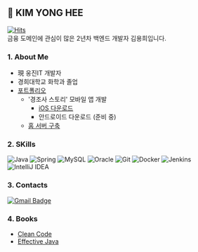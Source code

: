 ## 🌱 KIM YONG HEE
[![Hits](https://hits.seeyoufarm.com/api/count/incr/badge.svg?url=https%3A%2F%2Fgithub.com%2Fdjdjdddd&count_bg=%2379C83D&title_bg=%23555555&icon=&icon_color=%23E7E7E7&title=hits&edge_flat=false)](https://hits.seeyoufarm.com)
<br>
금융 도메인에 관심이 많은 2년차 백엔드 개발자 김용희입니다.

### 1. About Me
- 現 웅진IT 개발자
- 경희대학교 화학과 졸업
- [포트폴리오](https://djdjdddd.com/portfolio/yong/)
  - '경조사 스토리' 모바일 앱 개발
    - [iOS 다운로드](https://apps.apple.com/kr/app/%EA%B2%BD%EC%A1%B0%EC%82%AC-%EC%8A%A4%ED%86%A0%EB%A6%AC/id6605927117)
    - 안드로이드 다운로드 (준비 중)
  - [홈 서버 구축](https://github.com/djdjdddd/TIL/tree/main/01.%20%ED%99%88%20%EC%84%9C%EB%B2%84)

<!--
- 미래산업 인재육성 컨퍼런스 "VALUE UP" 공모전 우수상
-->

### 2. SKills
![Java](https://img.shields.io/badge/Java-007396.svg?&style=flat-square&logo=Java&logoColor=white)
![Spring](https://img.shields.io/badge/Spring-6DB33F.svg?&style=flat-square&logo=Spring&logoColor=white)
![MySQL](https://img.shields.io/badge/MySQL-4479A1.svg?&style=flat-square&logo=MySQL&logoColor=white)
![Oracle](https://img.shields.io/badge/Oracle-F80000.svg?&style=flat-square&logo=Oracle&logoColor=white)
![Git](https://img.shields.io/badge/Git-F05032.svg?&style=flat-square&logo=Git&logoColor=white)
![Docker](https://img.shields.io/badge/docker-%230db7ed.svg?style=flat-squar&logo=docker&logoColor=white)
![Jenkins](https://img.shields.io/badge/jenkins-%232C5263.svg?style=flat-squar&logo=jenkins&logoColor=white)
![IntelliJ IDEA](https://img.shields.io/badge/IntelliJIDEA-000000.svg?style=flat-square&logo=intellij-idea&logoColor=white)

### 3. Contacts
[![Gmail Badge](https://img.shields.io/badge/Gmail-d14836?style=flat-square&logo=Gmail&logoColor=white&link=mailto:djdj2297@gmail.com)](mailto:djdj2297@gmail.com)

### 4. Books
- [Clean Code](https://github.com/djdjdddd/TIL/blob/main/07.%20Books/CleanCode.md)
- [Effective Java](https://github.com/djdjdddd/TIL/tree/main/02.%20Backend/Java/Effective_Java)

<!--
## 🛠️ Skills
### Platforms & Languages
#### 1) Backend
![Java](https://img.shields.io/badge/Java-007396.svg?&style=flat-square&logo=Java&logoColor=white)
![Spring](https://img.shields.io/badge/Spring-6DB33F.svg?&style=flat-square&logo=Spring&logoColor=white)
![Spring Boot](https://img.shields.io/badge/SpringBoot-6DB33F.svg?&style=flat-square&logo=SpringBoot&logoColor=white)
![MySQL](https://img.shields.io/badge/MySQL-4479A1.svg?&style=flat-square&logo=MySQL&logoColor=white)
![Oracle](https://img.shields.io/badge/Oracle-F80000.svg?&style=flat-square&logo=Oracle&logoColor=white)

#### 2) DevOps
🗄️[홈 서버](https://github.com/djdjdddd/TIL/tree/main/01.%20%ED%99%88%20%EC%84%9C%EB%B2%84)🗄️
![Docker](https://img.shields.io/badge/docker-%230db7ed.svg?style=flat-squar&logo=docker&logoColor=white)
![Jenkins](https://img.shields.io/badge/jenkins-%232C5263.svg?style=flat-squar&logo=jenkins&logoColor=white)

#### 3) Frontend
![JavaScript](https://img.shields.io/badge/JavaScript-F7DF1E.svg?&style=flat-square&logo=JavaScript&logoColor=white)
![Flutter](https://img.shields.io/badge/Flutter-%2302569B.svg?style=flat-square&logo=Flutter&logoColor=white)
![Dart](https://img.shields.io/badge/dart-%230175C2.svg?style=flat-square&logo=dart&logoColor=white)
-->

<!-- ![React](https://img.shields.io/badge/React-61DAFB.svg?&style=flat-square&logo=React&logoColor=white) -->

<!--
### Tools
![IntelliJ IDEA](https://img.shields.io/badge/IntelliJIDEA-000000.svg?style=flat-square&logo=intellij-idea&logoColor=white)
![Eclipse IDE](https://img.shields.io/badge/Eclipse%20IDE-2C2255.svg?&style=flat-square&logo=Eclipse%20IDE&logoColor=white)
![Git](https://img.shields.io/badge/Git-F05032.svg?&style=flat-square&logo=Git&logoColor=white)
-->
<!--
![Android Studio](https://img.shields.io/badge/Android%20Studio-3DDC84.svg?&style=flat-square&logo=Android%20Studio&logoColor=white)
![Visual Studio Code](https://img.shields.io/badge/Visual%20Studio%20Code-007ACC.svg?&style=flat-square&logo=Visual%20Studio%20Code&logoColor=white)
![Expo](https://img.shields.io/badge/Expo-000020.svg?&style=flat-square&logo=Expo&logoColor=white)
-->

<!--
## :mailbox_with_mail: Contacts
[![Gmail Badge](https://img.shields.io/badge/Gmail-d14836?style=flat-square&logo=Gmail&logoColor=white&link=mailto:djdj2297@gmail.com)](mailto:djdj2297@gmail.com)
-->
<!--
[![Notion Badge](http://img.shields.io/badge/Notion-black?style=flat-square&logo=Notion&link=https://www.notion.so/2-AssetManager-8ccc35d124904f08a20a61b1aa995601)](https://www.notion.so/2-AssetManager-8ccc35d124904f08a20a61b1aa995601)
-->

<!--
**djdjdddd/djdjdddd** is a ✨ _special_ ✨ repository because its `README.md` (this file) appears on your GitHub profile.

Here are some ideas to get you started:

- 🔭 I’m currently working on ...
- 🌱 I’m currently learning ...
- 👯 I’m looking to collaborate on ...
- 🤔 I’m looking for help with ...
- 💬 Ask me about ...
- 📫 How to reach me: ...
- 😄 Pronouns: ...
- ⚡ Fun fact: ...
-->
